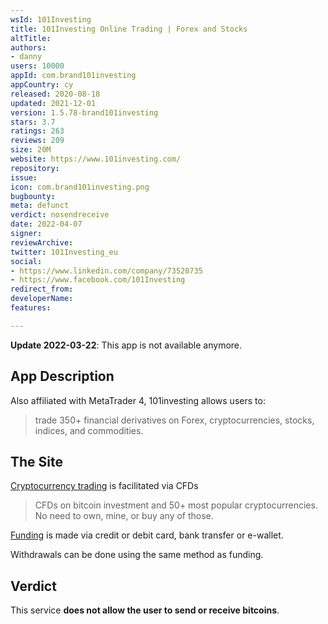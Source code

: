 ```yaml
---
wsId: 101Investing
title: 101Investing Online Trading | Forex and Stocks
altTitle: 
authors:
- danny
users: 10000
appId: com.brand101investing
appCountry: cy
released: 2020-08-18
updated: 2021-12-01
version: 1.5.78-brand101investing
stars: 3.7
ratings: 263
reviews: 209
size: 20M
website: https://www.101investing.com/
repository: 
issue: 
icon: com.brand101investing.png
bugbounty: 
meta: defunct
verdict: nosendreceive
date: 2022-04-07
signer: 
reviewArchive: 
twitter: 101Investing_eu
social:
- https://www.linkedin.com/company/73520735
- https://www.facebook.com/101Investing
redirect_from: 
developerName: 
features: 

---
```


**Update 2022-03-22**: This app is not available anymore.

## App Description

Also affiliated with MetaTrader 4, 101investing allows users to:

> trade 350+ financial derivatives on Forex, cryptocurrencies, stocks, indices, and commodities.

## The Site

[Cryptocurrency trading](https://www.101investing.com/en/cryptocurrency-trading) is facilitated via CFDs

> CFDs on bitcoin investment and 50+ most popular cryptocurrencies. No need to own, mine, or buy any of those.

[Funding](https://www.101investing.com/en/faq) is made via credit or debit card, bank transfer or e-wallet.

Withdrawals can be done using the same method as funding.

## Verdict

This service **does not allow the user to send or receive bitcoins**. 
